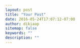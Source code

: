 ```yaml
---
layout: post
title: "Your Post"
date: 2016-05-24T17:07:12-07:00
author: dikiaap
sitemap: false
keywords: ""
description: ""
---
```


<!--more-->
